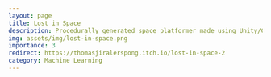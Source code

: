 ```yaml
---
layout: page
title: Lost in Space
description: Procedurally generated space platformer made using Unity/C# where you play as an astronaut wandering through the depths of space
img: assets/img/lost-in-space.png
importance: 3
redirect: https://thomasjiralerspong.itch.io/lost-in-space-2
category: Machine Learning
---
```


